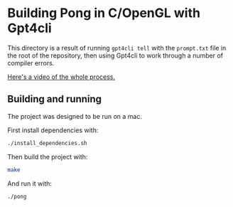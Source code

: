 # Building Pong in C/OpenGL with Gpt4cli

This directory is a result of running `gpt4cli tell` with the `prompt.txt` file in the root of the repository, then using Gpt4cli to work through a number of compiler errors.

[Here's a video of the whole process.](https://www.youtube.com/watch?v=0ULjQx25S_Y)

## Building and running

The project was designed to be run on a mac.

First install dependencies with:

```bash
./install_dependencies.sh
```

Then build the project with:

```bash
make
```

And run it with:

```bash
./pong
```